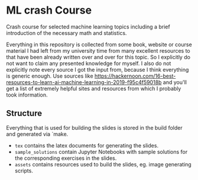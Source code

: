 # ML crash Course

Crash course for selected machine learning topics including a brief introduction of the necessary math and statistics.

Everything in this repository is collected from some book, website or course material I had left from my university time from many excellent resources to that have been already written over and over for this topic.
So I explicitly do not want to claim any presented knowledge for myself.
I also do not explicitly note every source I got the input from, because I think everything is generic enough.
Use sources like https://hackernoon.com/16-best-resources-to-learn-ai-machine-learning-in-2019-f95c4f59018b and you'll get a list of extremely helpful sites and resources from which I probably took information.

## Structure

Everything that is used for building the slides is stored in the build folder and generated via `make.

- `tex` contains the latex documents for generating the slides.
- `sample_solutions` contain Jupyter Notebooks with sample solutions for the corresponding exercises in the slides.
- `assets` contains resources used to build the slides, eg. image generating scripts.
